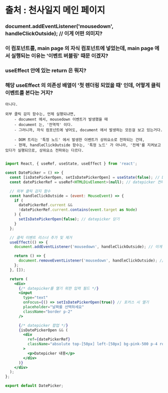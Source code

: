 

# 출처 : 천사일지 메인 페이지 

### document.addEventListener('mousedown', handleClickOutside); // 이게 어떤 의미지?
### 이 컴포넌트를, main page 의 자식 컴포넌트에 넣었는데, main page 에서 실행되는 이유는 '이벤트 버블링' 때문 이겠지? 

### useEffect 안에 있는 return 은 뭐지? 


### 해당 useEffect 의 의존성 배열이 '첫 렌더링 되었을 때' 인데, 어떻게 클릭이벤트를 본다는 거지? 


```
아니다. 

외부 클릭 감지 함수는, 언제 실행되냐면, 
    - document 에서, mousedown 이벤트가 발생했을 때 
    - document 는, '전역적' 이다. 
    - 그러니까, 자식 컴포넌트에 넣어도, document 에서 발생하는 모든걸 보고 있는거다. 

    - DOM 트리는 '특정 노드' 에서 발생한 이벤트가 상위요소로 전파되는 건데, 
    - 현재, handleClickOutside 함수는, '특정 노드' 가 아니라, '전체'를 지켜보고 있다가 실행되므로, 상위요소 전파와는 다르다.

```



```jsx

import React, { useRef, useState, useEffect } from 'react';

const DatePicker = () => {
  const [isDatePickerOpen, setIsDatePickerOpen] = useState(false); // Datepicker 가시성 상태
  const datePickerRef = useRef<HTMLDivElement>(null); // datepicker 컨테이너 추적을 위한 ref

  // 외부 클릭 감지 함수
  const handleClickOutside = (event: MouseEvent) => {
    if (
      datePickerRef.current &&
      !datePickerRef.current.contains(event.target as Node)
    ) {
      setIsDatePickerOpen(false); // datepicker 닫기
    }
  };

  // 클릭 이벤트 리스너 추가 및 제거
  useEffect(() => {
    document.addEventListener('mousedown', handleClickOutside); // 이게 어떤 의미지? : 전체 DOCUMENT 를 보고 있다가, 클릭되면 실행 

    return () => {
      document.removeEventListener('mousedown', handleClickOutside); // 이게 어떤 의미지?
    };
  }, []);

  return (
    <div>
      {/* datepicker를 열기 위한 입력 필드 */}
      <input
        type="text"
        onFocus={() => setIsDatePickerOpen(true)} // 포커스 시 열기
        placeholder="날짜를 선택하세요"
        className="border p-2"
      />

      {/* datepicker 팝업 */}
      {isDatePickerOpen && (
        <div
          ref={datePickerRef}
          className="absolute top-[50px] left-[50px] bg-pink-500 p-4 rounded shadow-lg"
        >
          <p>Datepicker 내용</p>
        </div>
      )}
    </div>
  );
};

export default DatePicker;


```